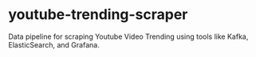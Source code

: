 # youtube-trending-scraper
Data pipeline for scraping Youtube Video Trending using tools like Kafka, ElasticSearch, and Grafana.
